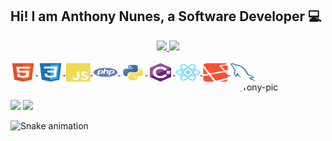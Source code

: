 ## Hi! I am Anthony Nunes, a Software Developer 💻

<div align="center">
  <a href="https://github.com/Mattx-br">
  <img height="180em" src="https://github-readme-stats.vercel.app/api?username=Mattx-br&show_icons=true&theme=dracula&include_all_commits=true&count_private=true"/>
  <img height="180em" src="https://github-readme-stats.vercel.app/api/top-langs/?username=Mattx-br&layout=compact&langs_count=7&theme=dracula"/>
</div>
<div style="display: inline_block"><br>
  <img align="center" alt="Tony-HTML" height="30" width="40" src="https://raw.githubusercontent.com/devicons/devicon/master/icons/html5/html5-original.svg">
  <img align="center" alt="Tony-CSS" height="30" width="40" src="https://raw.githubusercontent.com/devicons/devicon/master/icons/css3/css3-original.svg">
  <img align="center" alt="Tony-Js" height="30" width="40" src="https://raw.githubusercontent.com/devicons/devicon/master/icons/javascript/javascript-plain.svg">
  <img align="center" alt="Tony-php" height="30" width="40" src="https://raw.githubusercontent.com/devicons/devicon/master/icons/php/php-plain.svg">
  <img align="center" alt="Tony-Python" height="30" width="40" src="https://raw.githubusercontent.com/devicons/devicon/master/icons/python/python-original.svg">
  <img align="center" alt="Tony-Csharp" height="30" width="40" src="https://raw.githubusercontent.com/devicons/devicon/master/icons/csharp/csharp-original.svg">
  <img align="center" alt="Tony-React" height="30" width="40" src="https://raw.githubusercontent.com/devicons/devicon/master/icons/react/react-original.svg">
  <img align="center" alt="Tony-Laravel" height="30" width="40" src="https://github.com/devicons/devicon/blob/master/icons/laravel/laravel-plain.svg">
  <img align="center" alt="Tony-MySql" height="30" width="40" src="https://github.com/devicons/devicon/blob/master/icons/mysql/mysql-original.svg">  
  <img align="right" alt="Tony-pic" height="150px" width="150px" style="border-radius:50px;" src="https://media-exp1.licdn.com/dms/image/C4E03AQGNiscFPld4Kw/profile-displayphoto-shrink_800_800/0/1606941356804?e=1648684800&v=beta&t=sR7w66HmTb4cO0AK3-7gP0lMVsUEbxYgyDPuh2WI1v4">
</div>
  
  ##
 
<div>
  <a href = "mailto:anthony.nunes022@gmail.com"><img src="https://img.shields.io/badge/-Gmail-%23333?style=for-the-badge&logo=gmail&logoColor=white" target="_blank"></a>
  <a href="https://www.linkedin.com/in/anthony-nunes-022" target="_blank"><img src="https://img.shields.io/badge/-LinkedIn-%230077B5?style=for-the-badge&logo=linkedin&logoColor=white" target="_blank"></a> 
 
  ![Snake animation](https://github.com/Mattx-br/Mattx-br/blob/output/github-contribution-grid-snake.svg)
</div>
